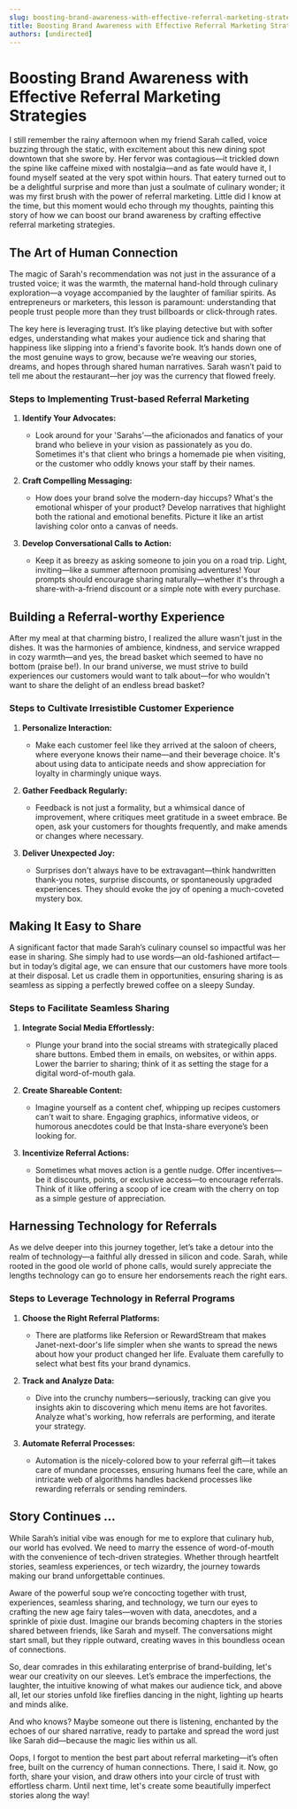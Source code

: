```yaml
---
slug: boosting-brand-awareness-with-effective-referral-marketing-strategies
title: Boosting Brand Awareness with Effective Referral Marketing Strategies
authors: [undirected]
---
```



# Boosting Brand Awareness with Effective Referral Marketing Strategies

I still remember the rainy afternoon when my friend Sarah called, voice buzzing through the static, with excitement about this new dining spot downtown that she swore by. Her fervor was contagious—it trickled down the spine like caffeine mixed with nostalgia—and as fate would have it, I found myself seated at the very spot within hours. That eatery turned out to be a delightful surprise and more than just a soulmate of culinary wonder; it was my first brush with the power of referral marketing. Little did I know at the time, but this moment would echo through my thoughts, painting this story of how we can boost our brand awareness by crafting effective referral marketing strategies.

## The Art of Human Connection

The magic of Sarah's recommendation was not just in the assurance of a trusted voice; it was the warmth, the maternal hand-hold through culinary exploration—a voyage accompanied by the laughter of familiar spirits. As entrepreneurs or marketers, this lesson is paramount: understanding that people trust people more than they trust billboards or click-through rates. 

The key here is leveraging trust. It’s like playing detective but with softer edges, understanding what makes your audience tick and sharing that happiness like slipping into a friend's favorite book. It’s hands down one of the most genuine ways to grow, because we’re weaving our stories, dreams, and hopes through shared human narratives. Sarah wasn’t paid to tell me about the restaurant—her joy was the currency that flowed freely.

### Steps to Implementing Trust-based Referral Marketing

1. **Identify Your Advocates:**
   - Look around for your 'Sarahs'—the aficionados and fanatics of your brand who believe in your vision as passionately as you do. Sometimes it's that client who brings a homemade pie when visiting, or the customer who oddly knows your staff by their names.

2. **Craft Compelling Messaging:**
   - How does your brand solve the modern-day hiccups? What's the emotional whisper of your product? Develop narratives that highlight both the rational and emotional benefits. Picture it like an artist lavishing color onto a canvas of needs.

3. **Develop Conversational Calls to Action:**
   - Keep it as breezy as asking someone to join you on a road trip. Light, inviting—like a summer afternoon promising adventures! Your prompts should encourage sharing naturally—whether it's through a share-with-a-friend discount or a simple note with every purchase.

## Building a Referral-worthy Experience

After my meal at that charming bistro, I realized the allure wasn't just in the dishes. It was the harmonies of ambience, kindness, and service wrapped in cozy warmth—and yes, the bread basket which seemed to have no bottom (praise be!). In our brand universe, we must strive to build experiences our customers would want to talk about—for who wouldn't want to share the delight of an endless bread basket?

### Steps to Cultivate Irresistible Customer Experience

1. **Personalize Interaction:**
   - Make each customer feel like they arrived at the saloon of cheers, where everyone knows their name—and their beverage choice. It's about using data to anticipate needs and show appreciation for loyalty in charmingly unique ways.

2. **Gather Feedback Regularly:**
   - Feedback is not just a formality, but a whimsical dance of improvement, where critiques meet gratitude in a sweet embrace. Be open, ask your customers for thoughts frequently, and make amends or changes where necessary.

3. **Deliver Unexpected Joy:**
   - Surprises don't always have to be extravagant—think handwritten thank-you notes, surprise discounts, or spontaneously upgraded experiences. They should evoke the joy of opening a much-coveted mystery box.

## Making It Easy to Share

A significant factor that made Sarah’s culinary counsel so impactful was her ease in sharing. She simply had to use words—an old-fashioned artifact—but in today’s digital age, we can ensure that our customers have more tools at their disposal. Let us cradle them in opportunities, ensuring sharing is as seamless as sipping a perfectly brewed coffee on a sleepy Sunday.

### Steps to Facilitate Seamless Sharing

1. **Integrate Social Media Effortlessly:**
   - Plunge your brand into the social streams with strategically placed share buttons. Embed them in emails, on websites, or within apps. Lower the barrier to sharing; think of it as setting the stage for a digital word-of-mouth gala.

2. **Create Shareable Content:**
   - Imagine yourself as a content chef, whipping up recipes customers can’t wait to share. Engaging graphics, informative videos, or humorous anecdotes could be that Insta-share everyone’s been looking for.

3. **Incentivize Referral Actions:**
   - Sometimes what moves action is a gentle nudge. Offer incentives—be it discounts, points, or exclusive access—to encourage referrals. Think of it like offering a scoop of ice cream with the cherry on top as a simple gesture of appreciation.

## Harnessing Technology for Referrals

As we delve deeper into this journey together, let’s take a detour into the realm of technology—a faithful ally dressed in silicon and code. Sarah, while rooted in the good ole world of phone calls, would surely appreciate the lengths technology can go to ensure her endorsements reach the right ears.

### Steps to Leverage Technology in Referral Programs

1. **Choose the Right Referral Platforms:**
   - There are platforms like Refersion or RewardStream that makes Janet-next-door's life simpler when she wants to spread the news about how your product changed her life. Evaluate them carefully to select what best fits your brand dynamics.

2. **Track and Analyze Data:**
   - Dive into the crunchy numbers—seriously, tracking can give you insights akin to discovering which menu items are hot favorites. Analyze what's working, how referrals are performing, and iterate your strategy.

3. **Automate Referral Processes:**
   - Automation is the nicely-colored bow to your referral gift—it takes care of mundane processes, ensuring humans feel the care, while an intricate web of algorithms handles backend processes like rewarding referrals or sending reminders.

## Story Continues ...

While Sarah’s initial vibe was enough for me to explore that culinary hub, our world has evolved. We need to marry the essence of word-of-mouth with the convenience of tech-driven strategies. Whether through heartfelt stories, seamless experiences, or tech wizardry, the journey towards making our brand unforgettable continues. 

Aware of the powerful soup we’re concocting together with trust, experiences, seamless sharing, and technology, we turn our eyes to crafting the new age fairy tales—woven with data, anecdotes, and a sprinkle of pixie dust. Imagine our brands becoming chapters in the stories shared between friends, like Sarah and myself. The conversations might start small, but they ripple outward, creating waves in this boundless ocean of connections.

So, dear comrades in this exhilarating enterprise of brand-building, let's wear our creativity on our sleeves. Let’s embrace the imperfections, the laughter, the intuitive knowing of what makes our audience tick, and above all, let our stories unfold like fireflies dancing in the night, lighting up hearts and minds alike.

And who knows? Maybe someone out there is listening, enchanted by the echoes of our shared narrative, ready to partake and spread the word just like Sarah did—because the magic lies within us all.

Oops, I forgot to mention the best part about referral marketing—it’s often free, built on the currency of human connections. There, I said it. Now, go forth, share your vision, and draw others into your circle of trust with effortless charm. Until next time, let's create some beautifully imperfect stories along the way!
